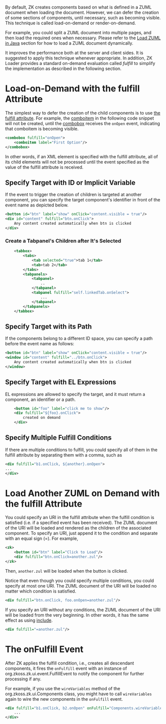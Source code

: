 

By default, ZK creates components based on what is defined in a ZUML
document when loading the document. However, we can defer the creation
of some sections of components, until necessary, such as becoming
visible. This technique is called load-on-demand or render-on-demand.

For example, you could split a ZUML document into multiple pages, and
then load the required ones when necessary. Please refer to the [Load
ZUML in
Java]({{site.baseurl}}/zk_dev_ref/UI_Composing/ZUML/Load_ZUML_in_Java)
section for how to load a ZUML document dynamically.

It improves the performance both at the server and client sides. It is
suggested to apply this technique whenever appropriate. In addition, ZK
Loader provides a standard on-demand evaluation called *fulfill* to
simplify the implementation as described in the following section.

# Load-on-Demand with the fulfill Attribute

The simplest way to defer the creation of the child components is to use
[the fulfill
attribute](ZUML_Reference/ZUML/Attributes/fulfill). For
example, the
[comboitem](ZK_Component_Reference/Input/Comboitem) in the
following code snippet will not be created, until the
[combobox](ZK_Component_Reference/Input/Combobox) receives
the `onOpen` event, indicating that comboitem is becoming visible.

``` xml
<combobox fulfill="onOpen">
    <comboitem label="First Option"/>    
</combobox>
```

In other words, if an XML element is specified with the fulfill
attribute, all of its child elements will not be processed until the
event specified as the value of the fulfill attribute is received.

## Specify Target with ID or Implicit Variable

If the event to trigger the creation of children is targeted at another
component, you can specify the target component's identifier in front of
the event name as depicted below.

``` xml
<button id="btn" label="show" onClick="content.visible = true"/>
<div id="content" fulfill="btn.onClick">
    Any content created automatically when btn is clicked    
</div>
```

### Create a Tabpanel's Children after It's Selected

``` xml
    <tabbox>
        <tabs>
            <tab selected="true">tab 1</tab>
            <tab>tab 2</tab>
        </tabs>
        <tabpanels>
            <tabpanel>
                ..
            </tabpanel>
            <tabpanel fulfill="self.linkedTab.onSelect">
                ...
            </tabpanel>
        </tabpanels>
    </tabbox>
```

## Specify Target with its Path

If the components belong to a different ID space, you can specify a path
before the event name as follows:

``` xml
<button id="btn" label="show" onClick="content.visible = true"/>
<window id="content" fulfill="../btn.onClick">
    Any content created automatically when btn is clicked    
</window>
```

## Specify Target with EL Expressions

EL expressions are allowed to specify the target, and it must return a
component, an identifier or a path.

``` xml
    <button id="foo" label="click me to show"/>
    <div fulfill="${foo}.onClick">
        created on demand
    </div>
```

## Specify Multiple Fulfill Conditions

If there are multiple conditions to fulfill, you could specify all of
them in the fulfill attribute by separating them with a comma, such as

``` xml
<div fulfill="b1.onClick, ${another}.onOpen">
...
</div>
```

# Load Another ZUML on Demand with the fulfill Attribute

You could specify an URI in the fulfill attribute when the fulfill
condition is satisfied (i.e. if a specified event has been received).
The ZUML document of the URI will be loaded and rendered as the children
of the associated component. To specify an URI, just append it to the
condition and separate with an equal sign (=). For example,

``` xml
<zk>
    <button id="btn" label="Click to Load"/>
    <div fulfill="btn.onClick=another.zul"/>
</zk>
```

Then, `another.zul` will be loaded when the button is clicked.

Notice that even though you could specify multiple conditions, you could
specify at most one URI. The ZUML document of the URI will be loaded no
matter which condition is satisfied.

``` xml
<div fulfill="btn.onClick, foo.onOpen=another.zul"/>
```

If you specify an URI without any conditions, the ZUML document of the
URI will be loaded from the very beginning. In other words, it has the
same effect as using
[include]({{site.baseurl}}/zk_dev_ref/UI_Composing/ZUML/Include).

``` xml
<div fulfill="=another.zul"/>
```

# The onFulfill Event

After ZK applies the fulfill condition, i.e., creates all descendant
components, it fires the `onFulfill` event with an instance of
<javadoc>org.zkoss.zk.ui.event.FulfillEvent</javadoc> to notify the
component for further processing if any.

For example, if you use the `wireVariables` method of the
<javadoc>org.zkoss.zk.ui.Components</javadoc> class, you might have to
call `wireVariables` again to wire the new components in the `onFulfill`
event.

``` xml
<div fulfill="b1.onClick, b2.onOpen" onFulfill="Components.wireVariables(self, controller)">
    ...
</div>
```
